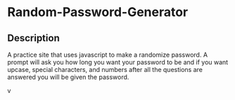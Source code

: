 # Random-Password-Generator


## Description
A practice site that uses javascript to make a randomize password. A prompt will ask you how long you want your password to be and if you want upcase, special characters, and numbers
after all the questions are answered you will be given the password.


v

